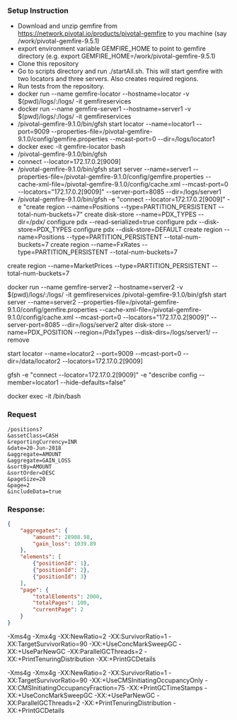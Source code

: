 
### Setup Instruction
* Download and unzip gemfire from https://network.pivotal.io/products/pivotal-gemfire to you machine (say /work/pivotal-gemfire-9.5.1)
* export environment variable GEMFIRE_HOME to point to gemfire directory (e.g. export GEMFIRE_HOME=/work/pivotal-gemfire-9.5.1)
* Clone this repository
* Go to scripts directory and run ./startAll.sh. This will start gemfire with two locators and three servers. Also creates required regions.
* Run tests from the repository.
* docker run --name gemfire-locator --hostname=locator -v $(pwd)/logs/:/logs/ -it gemfireservices
* docker run --name gemfire-server1 --hostname=server1 -v $(pwd)/logs/:/logs/ -it gemfireservices
* /pivotal-gemfire-9.1.0/bin/gfsh start locator --name=locator1 --port=9009 --properties-file=/pivotal-gemfire-9.1.0/config/gemfire.properties --mcast-port=0 --dir=/logs/locator1
* docker exec -it gemfire-locator bash
* /pivotal-gemfire-9.1.0/bin/gfsh 
* connect --locator=172.17.0.2[9009]
* /pivotal-gemfire-9.1.0/bin/gfsh start server --name=server1 --properties-file=/pivotal-gemfire-9.1.0/config/gemfire.properties --cache-xml-file=/pivotal-gemfire-9.1.0/config/cache.xml --mcast-port=0 --locators="172.17.0.2[9009]" --server-port=8085 --dir=/logs/server1
* 
  /pivotal-gemfire-9.1.0/bin/gfsh -e "connect --locator=172.17.0.2[9009]" -e "create region --name=Positions --type=PARTITION_PERSISTENT --total-num-buckets=7" 
create disk-store --name=PDX_TYPES --dir=/pdx/
configure pdx --read-serialized=true
configure pdx --disk-store=PDX_TYPES
configure pdx --disk-store=DEFAULT
create region --name=Positions --type=PARTITION_PERSISTENT --total-num-buckets=7
create region --name=FxRates --type=PARTITION_PERSISTENT --total-num-buckets=7

create region --name=MarketPrices --type=PARTITION_PERSISTENT --total-num-buckets=7

docker run --name gemfire-server2 --hostname=server2 -v $(pwd)/logs/:/logs/ -it gemfireservices
/pivotal-gemfire-9.1.0/bin/gfsh start server --name=server2 --properties-file=/pivotal-gemfire-9.1.0/config/gemfire.properties --cache-xml-file=/pivotal-gemfire-9.1.0/config/cache.xml --mcast-port=0 --locators="172.17.0.2[9009]" --server-port=8085 --dir=/logs/server2
alter disk-store --name=PDX_POSITION --region=/PdxTypes --disk-dirs=/logs/server1/ --remove

start locator --name=locator2 --port=9009 --mcast-port=0 --dir=/data/locator2 --locators=172.17.0.2[9009]

gfsh -e "connect --locator=172.17.0.2[9009]" -e "describe config --member=locator1 --hide-defaults=false"

docker exec -it <container name> /bin/bash
### Request
```
/positions?
&assetClass=CASH
&reportingCurrency=INR
&date=20-Jun-2018
&aggregate=AMOUNT
&aggregate=GAIN_LOSS
&sortBy=AMOUNT
&sortOrder=DESC
&pageSize=20
&page=2
&includeData=true
```

### Response:
```json
{
    "aggregates": {
        "amount": 28908.98,
        "gain_loss": 1039.89
    },
    "elements": [
        {"positionId": 1},
        {"positionId": 2},
        {"positionId": 3}
    ],
    "page": {
        "totalElements": 2000,
        "totalPages": 100,
        "currentPage": 2
    }
}
```

-Xms4g -Xmx4g -XX:NewRatio=2 -XX:SurvivorRatio=1 -XX:TargetSurvivorRatio=90 -XX:+UseConcMarkSweepGC -XX:+UseParNewGC -XX:ParallelGCThreads=2 -XX:+PrintTenuringDistribution -XX:+PrintGCDetails  

-Xms4g -Xmx4g -XX:NewRatio=2 -XX:SurvivorRatio=1 -XX:TargetSurvivorRatio=90 -XX:+UseCMSInitiatingOccupancyOnly -XX:CMSInitiatingOccupancyFraction=75 -XX:+PrintGCTimeStamps -XX:+UseConcMarkSweepGC -XX:+UseParNewGC -XX:ParallelGCThreads=2 -XX:+PrintTenuringDistribution -XX:+PrintGCDetails   
                                 